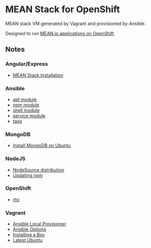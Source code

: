 # MEAN Stack for OpenShift

MEAN stack VM generated by Vagrant and provisioned by Ansible.

Designed to run [MEAN.io applications on OpenShift](http://learn.mean.io/#mean-stack-hosting-mean-openshift).

## Notes

### Angular/Express

- [MEAN Stack Installation](http://learn.mean.io/#mean-stack-installation)

### Ansible

- [apt module](http://docs.ansible.com/ansible/apt_module.html)
- [npm module](http://docs.ansible.com/ansible/npm_module.html)
- [shell module](http://docs.ansible.com/ansible/shell_module.html)
- [service module](http://docs.ansible.com/ansible/service_module.html)
- [tags](http://docs.ansible.com/ansible/playbooks_tags.html)

### MongoDB
- [Install MongoDB on Ubuntu](https://docs.mongodb.org/manual/tutorial/install-mongodb-on-ubuntu/)

### NodeJS
- [NodeSource distribution](https://github.com/nodesource/distributions)
- [Updating npm](https://docs.npmjs.com/getting-started/installing-node)

### OpenShift
- [rhc](https://developers.openshift.com/en/managing-client-tools.html)

### Vagrant
- [Ansible Local Provisioner](https://docs.vagrantup.com/v2/provisioning/ansible_local.html)
- [Ansible Options](https://docs.vagrantup.com/v2/provisioning/ansible_common.html)
- [Installing a Box](https://docs.vagrantup.com/v2/getting-started/boxes.html)
- [Latest Ubuntu](https://atlas.hashicorp.com/ubuntu/boxes/trusty64)
